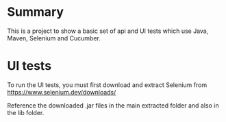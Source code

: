 # Summary
This is a project to show a basic set of api and UI tests which use Java, Maven, Selenium and Cucumber.
# UI tests
To run the UI tests, you must first download and extract Selenium from https://www.selenium.dev/downloads/

Reference the downloaded .jar files in the main extracted folder and also in the lib folder.